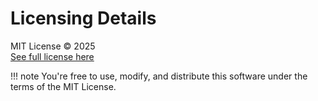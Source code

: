 # Licensing Details

MIT License © 2025  
[See full license here](https://github.com/nayandas69/Social-Media-Downloader/blob/main/LICENSE)

!!! note
    You're free to use, modify, and distribute this software under the terms of the MIT License.
